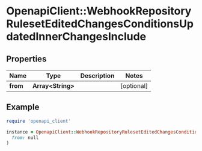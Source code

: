 # OpenapiClient::WebhookRepositoryRulesetEditedChangesConditionsUpdatedInnerChangesInclude

## Properties

| Name | Type | Description | Notes |
| ---- | ---- | ----------- | ----- |
| **from** | **Array&lt;String&gt;** |  | [optional] |

## Example

```ruby
require 'openapi_client'

instance = OpenapiClient::WebhookRepositoryRulesetEditedChangesConditionsUpdatedInnerChangesInclude.new(
  from: null
)
```

